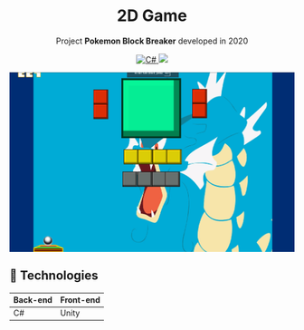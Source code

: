 <h1 align="center">2D Game</h1>
<p align="center">Project <strong>Pokemon Block Breaker</strong> developed in 2020</p>


<p align="center">
  <a href="https://dotnet.microsoft.com/pt-br/learn/csharp/">
    <img height="25em" alt="C#" src="https://img.shields.io/badge/c%23-%23239120.svg?style=for-the-badge&logo=c-sharp&logoColor=white"/>
  </a>
  <a aria-label="Unity" href="https://github.com/facebook/react/blob/master/CHANGELOG.md#16120-november-14-2019">
    <img src="https://img.shields.io/badge/Made%20with-Unity-57b9d3.svg?style=for-the-badge&logo=unity"></img>
  </a>
  </p>
<p align="center">
<a href="https://sharemygame.com/@Savio/laser-defender-">
  <img src="Assets/pkmnbb.png" align="center"></img>
</a>
</p>

## :rocket: Technologies

<table>
  <thead>
    <th>Back-end</th>
    <th>Front-end</th>
  </thead>
  <tbody>
    <tr>
      <td>C#</td>
      <td>Unity</td>
    </tr>
  </tbody>
</table>



